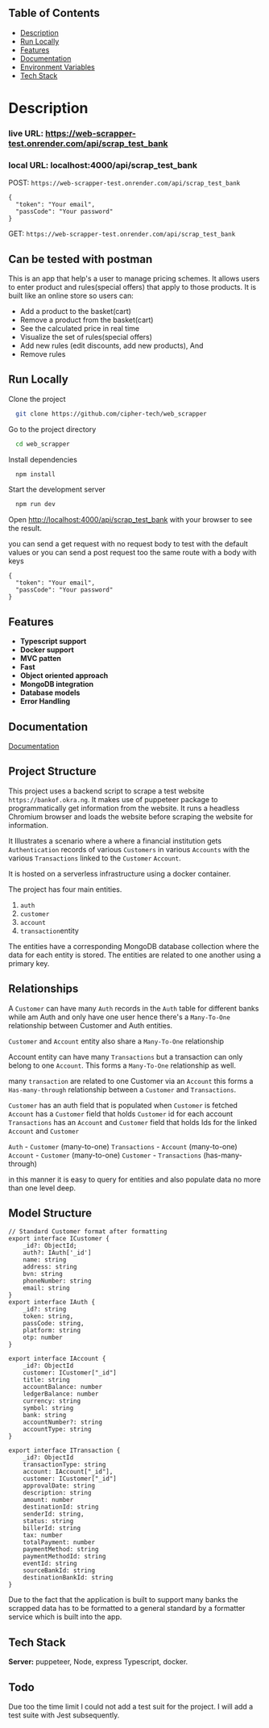 
## Table of Contents

- [Description](#description)
- [Run Locally](#run-Locally)
- [Features](#features)
- [Documentation](#documentation)
- [Environment Variables](#environment-variables)
- [Tech Stack](#tech-Stack)


# Description 

### live URL: https://web-scrapper-test.onrender.com/api/scrap_test_bank
### local URL: localhost:4000/api/scrap_test_bank
POST: `https://web-scrapper-test.onrender.com/api/scrap_test_bank`
```
{
  "token": "Your email",
  "passCode": "Your password"
}
```

GET: `https://web-scrapper-test.onrender.com/api/scrap_test_bank`


## Can be tested with postman

This is an app that help's a user to manage pricing schemes. 
It allows users to enter product and rules(special offers) that apply to those products. It is built like an online store so users can: 

* Add a product to the basket(cart)
* Remove a product from the basket(cart)
* See the calculated price in real time
* Visualize the set of rules(special offers)
* Add new rules (edit discounts, add new products), And
* Remove rules
 


## Run Locally

Clone the project

```bash
  git clone https://github.com/cipher-tech/web_scrapper
```

Go to the project directory

```bash
  cd web_scrapper
```

Install dependencies

```bash
  npm install
```


Start the development server

```bash
  npm run dev
```

Open [http://localhost:4000/api/scrap_test_bank](http://localhost:4000) 
with your browser to see the result.

you can send a get request with no request body to test with the default values or you can send a post request too the same route with a body with keys

```
{
  "token": "Your email",
  "passCode": "Your password"
}
```
## Features

- **Typescript support**
- **Docker support**
- **MVC patten**
- **Fast**
- **Object oriented approach**
- **MongoDB integration**
- **Database models**
- **Error Handling**


## Documentation

[Documentation](https://bankof.okra.ng)

## Project Structure
This project uses a backend script to scrape a test website `https://bankof.okra.ng`. It makes use of puppeteer package to programmatically get information from the website. It runs a headless Chromium browser and loads the website before scraping the website for information. 

It Illustrates a scenario where a where a financial institution gets `Authentication` records of various `Customers` in various `Accounts` with the various `Transactions` linked to the `Customer` `Account`.

It is hosted on a serverless infrastructure using a docker container.

The project has four main entities. 
1. `auth`
2. `customer`
3. `account`
4. `transaction`entity

The entities have a corresponding MongoDB database collection where the data for each entity is stored. The entities are related to one another using a primary key.

## Relationships

A `Customer` can have many `Auth` records in the `Auth` table for different banks while am Auth and only have one user hence there's a `Many-To-One` relationship between  Customer and Auth entities.

 `Customer`  and `Account` entity also share a `Many-To-One` relationship

Account entity can have many `Transactions` but a transaction can only belong to one `Account`. This forms a `Many-To-One` relationship as well.

many `transaction` are related to one Customer via an `Account` 
this forms a `Has-many-through` relationship between a `Customer` and `Transactions`.

`Customer` has an auth field that is populated when `Customer` is fetched
`Account` has a `Customer` field that holds `Customer` id for each account
`Transactions` has an `Account`  and `Customer` field that holds Ids for the linked `Account` and `Customer` 

`Auth` - `Customer`  (many-to-one)
`Transactions` - `Account` (many-to-one)
`Account` - `Customer` (many-to-one)
`Customer` - `Transactions` (has-many-through)

in this manner it is easy to query for entities and also populate data no more than one level deep. 

## Model Structure
```
// Standard Customer format after formatting
export interface ICustomer {
    _id?: ObjectId;
    auth?: IAuth['_id']
    name: string
    address: string
    bvn: string
    phoneNumber: string
    email: string
}
export interface IAuth {
    _id?: string
    token: string,
    passCode: string,
    platform: string
    otp: number
}

export interface IAccount {
    _id?: ObjectId
    customer: ICustomer["_id"]
    title: string
    accountBalance: number
    ledgerBalance: number
    currency: string
    symbol: string
    bank: string
    accountNumber?: string
    accountType: string
}

export interface ITransaction {
    _id?: ObjectId
    transactionType: string
    account: IAccount["_id"],
    customer: ICustomer["_id"]
    approvalDate: string
    description: string
    amount: number
    destinationId: string
    senderId: string,
    status: string
    billerId: string
    tax: number
    totalPayment: number
    paymentMethod: string
    paymentMethodId: string
    eventId: string
    sourceBankId: string
    destinationBankId: string
}

```


Due to the fact that the application is built to support many banks the scrapped data has to be formatted to a general standard by a formatter service which is built into the app.
## Tech Stack

**Server:** puppeteer, Node, express Typescript, docker.

## Todo

Due too the time limit I could not add a test suit for the project.
I will add a test suite with Jest subsequently.


